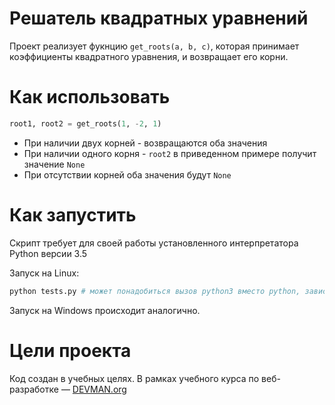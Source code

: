 # Решатель квадратных уравнений

Проект реализует фукнцию `get_roots(a, b, c)`, которая принимает коэффициенты квадратного уравнения, и возвращает его корни.

# Как использовать

```python
root1, root2 = get_roots(1, -2, 1)
```

- При наличии двух корней - возвращаются оба значения
- При наличии одного корня - `root2` в приведенном примере получит значение `None`
- При отсутствии корней оба значения будут `None`

# Как запустить

Скрипт требует для своей работы установленного интерпретатора Python версии 3.5

Запуск на Linux:

```bash
python tests.py # может понадобиться вызов python3 вместо python, зависит от настроек операционной системы
```

Запуск на Windows происходит аналогично.

# Цели проекта

Код создан в учебных целях. В рамках учебного курса по веб-разработке ― [DEVMAN.org](https://devman.org)
